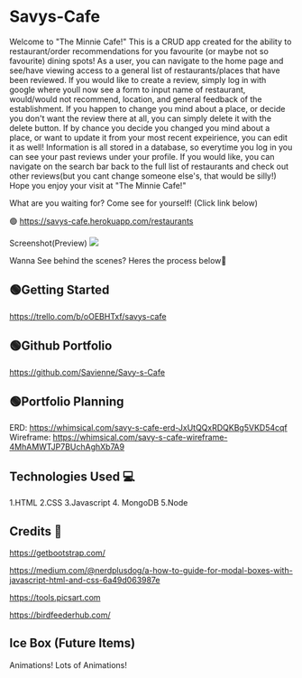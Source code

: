# Savys-Cafe

Welcome to "The Minnie Cafe!" This is a CRUD app created for the ability to
restaurant/order recommendations for you favourite (or maybe not so favourite) dining spots! As a user, you can navigate to the home page and see/have viewing access to a general list of restaurants/places that have been reviewed. If you would like to create a review, simply log in with google where youll now see a form to input name of restaurant, would/would not recommend, location, and general feedback of the establishment. If you happen to change you mind about a place, or decide you don't want the review there at all, you can simply delete it with the delete button. If by chance you decide you changed you mind about a place, or want to update it from your most recent expeirience, you can edit it as well! Information is all stored in a database, so everytime you log in you can see your past reviews under your profile. If you would like, you can navigate on the search bar back to the full list of restaurants and check out other reviews(but you cant change someone else's, that would be silly!) Hope you enjoy your visit at "The Minnie Cafe!"


What are you waiting for? Come see for yourself! (Click link below)

🟢 https://savys-cafe.herokuapp.com/restaurants

Screenshot(Preview) 
<img src="/assets/images/Screen Shot 2022-06-30 at 12.50.08 PM.png">


Wanna See behind the scenes? Heres the process below🚧

🟢Getting Started
-------------------
https://trello.com/b/oOEBHTxf/savys-cafe

🟢Github Portfolio 
------------------
https://github.com/Savienne/Savy-s-Cafe

🟢Portfolio Planning
------------------
ERD: https://whimsical.com/savy-s-cafe-erd-JxUtQQxRDQKBg5VKD54cqf
Wireframe: https://whimsical.com/savy-s-cafe-wireframe-4MhAMWTJP7BUchAghXb7A9


Technologies Used 💻
------------------
1.HTML
2.CSS
3.Javascript
4. MongoDB
5.Node

Credits 🤝
------------------

https://getbootstrap.com/

https://medium.com/@nerdplusdog/a-how-to-guide-for-modal-boxes-with-javascript-html-and-css-6a49d063987e

https://tools.picsart.com

https://birdfeederhub.com/

Ice Box (Future Items) 
----------------------

Animations! Lots of Animations! 

